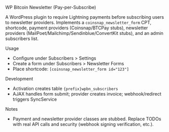 WP Bitcoin Newsletter (Pay-per-Subscribe)

A WordPress plugin to require Lightning payments before subscribing users to newsletter providers. Implements a `coinsnap_newsletter_form` CPT, shortcode, payment providers (Coinsnap/BTCPay stubs), newsletter providers (MailPoet/Mailchimp/Sendinblue/ConvertKit stubs), and an admin subscribers list.

Usage
- Configure under Subscribers > Settings
- Create a form under Subscribers > Newsletter Forms
- Place shortcode: `[coinsnap_newsletter_form id="123"]`

Development
- Activation creates table `{prefix}wpbn_subscribers`
- AJAX handles form submit; provider creates invoice; webhook/redirect triggers SyncService

Notes
- Payment and newsletter provider classes are stubbed. Replace TODOs with real API calls and security (webhook signing verification, etc.).

